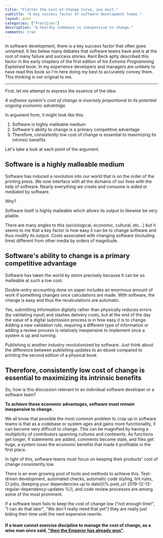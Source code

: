 ```yaml
---
title: "Flatten the Cost-of-Change Curve, you must."
subtitle: "A key success factor of software development teams."
layout: post
categories: ["Practices"]
description: "A healthy codebase is inexpensive to change."
comments: true
---
```


In software development, there is a key success factor that often goes unnamed. It lies below many debates that software teams have and is at the root of many failure and success stories. Kent Beck aptly described this factor in the early chapters of the first edition of his *Extreme Programming Explained* book. In my experience developers and managers are unlikely to have read this book so I'm here doing my best to accurately convey them. This thinking is not original to me.

---

First, let me attempt to express the essence of the idea:

*A software system's cost of change is inversely proportional to its potential ongoing economic advantage.*

In argument form, it might look like this:

1. Software is highly malleable medium
2. Software's ability to change is a primary competitive advantage
3. Therefore, consistently low cost of change is essential to maximizing its intrinsic benefits

Let's take a look at each point of the argument.

## Software is a highly malleable medium

Software has induced a revolution into our world that is on the order of the printing press. We now interface with all the domains of our lives with the help of software. Nearly everything we create and consume is aided or mediated by software.

Why?

Software itself is highly malleable which allows its output to likewise be very pliable.

There are many angles to this (sociological, economic, cultural, etc...) but it seems to me that a key factor is how easy it can be to change software and thus modify its output. Costs associated with changing software (including time) different from other media by orders of magnitude.

## Software's ability to change is a primary competitive advantage

Software has taken the world by storm precisely because it can be so malleable at such a low cost.

Double-entry accounting done on paper includes an enormous amount of work if something changes once calculations are made. With software, the change is easy and thus the recalculations are automatic.

Yes, submitting information digitally rather than physically reduces errors (by validating input) and slashes delivery costs, but at the end of the day the value of a digital submission process is in how easy it is to change. Adding a new validation rule, requiring a different type of information or adding a review process is relatively inexpensive to implement once a system is up and running.

Publishing is another industry revolutionized by software. Just think about the difference between publishing updates to an ebook compared to printing the second edition of a physical book.


## Therefore, consistently low cost of change is essential to maximizing its intrinsic benefits

So, how is this discussion relevant to an individual software developer or a software team?

**To achieve these economic advantages, software must *remain* inexpensive to change.**

We all know that possible the most common problem to crop up in software teams is that as a codebase or system ages and gains more functionality, it can become very difficult to change. This can be magnified by having a multiplicity of contributors spanning cultures and continents. As functions get longer, if statements are added, comments become stale, and files get huge, a system loses the economic benefits that made it profitable in the first place.

In light of this, software teams must focus on keeping their products' cost of change consistently low.

There is an ever growing pool of tools and methods to achieve this. Test-driven development, automated checks, automatic code styling, lint rules, CI jobs, [keeping your dependencies up to date]({% post_url 2019-12-13-regular-dependency-updates %}), and code review processes are among some of the most prominent.

If a software team fails to keep the cost of change low ("not enough time!", "I can do that later", "We don't really need that yet") they are really just biding their time until the next expensive rewrite.

#### If a team cannot exercise discipline to manage the cost of change, as a wise man once said, ["then the Emperor has already won"](https://getyarn.io/yarn-clip/609961ff-f41a-4056-8368-f87e438c3eb1#/OT5Cc0Nu3m).
